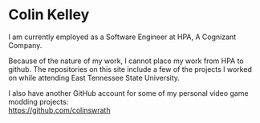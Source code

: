 # Colin Kelley #

I am currently employed as a Software Engineer at HPA, A Cognizant Company.

Because of the nature of my work, I cannot place my work from HPA to github. 
The repositories on this site include a few of the projects I worked on while attending East Tennessee State University.

I also have another GitHub account for some of my personal video game modding projects:\
https://github.com/colinswrath
